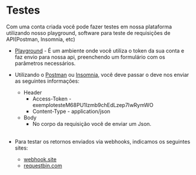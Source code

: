 # Testes

Com uma conta criada você pode fazer testes em nossa plataforma utilizando nosso playground, software para teste de requisições de API(Postman, Insomnia, etc)

 - <a href="https://api2.totalvoice.com.br/doc/#/" target="_blank">Playground</a> - É um ambiente onde você utiliza o token da sua conta e faz envio para nossa api, preenchendo um formulário com os parâmetros necessários. 

 - Utilizando o <a href="https://www.getpostman.com/" target="_blank">Postman</a> ou <a href="https://insomnia.rest/" target="_blank">Insomnia</a>, você deve passar o deve nos enviar as seguintes informações:
    - Header
        - Access-Token - exemplotesteM68PU1Izmb9chEdLzep7IwRymWO
        - Content-Type - application/json
    - Body
        - No corpo da requisição você de enviar um Json.
<br><br>
 - Para testar os retornos enviados via webhooks, indicamos os seguintes sites:
    - <a href="https://webhook.site" target="_blank">webhook.site</a>
    - <a href="https://requestbin.com" target="_blank">requestbin.com</a>